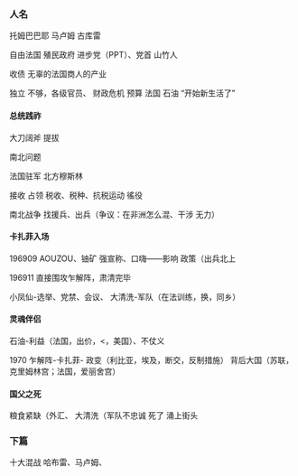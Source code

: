 ### 人名
托姆巴巴耶
马卢姆
古库雷

自由法国
殖民政府
进步党（PPT）、党首
山竹人

收债
无辜的法国商人的产业

独立
不够，各级官员、
财政危机
预算
法国
石油
“开始新生活了”

#### 总统践祚
大刀阔斧
提拔

南北问题

法国驻军
北方穆斯林

接收
占领
税收、税种、抗税运动
徭役

南北战争
找援兵、出兵（争议：在非洲怎么混、干涉 无力）


#### 卡扎菲入场
196909
AOUZOU、铀矿
强宣称、口嗨——影响 政策（出兵北上

196911
直接围攻乍解阵，肃清完毕

小凤仙-选举、党禁、会议、
大清洗-军队（在法训练，换，同乡）
#### 灵魂伴侣
石油-利益（法国，出价，<，美国）、不仗义

1970
乍解阵-卡扎菲-
政变（利比亚，埃及，断交，反制措施）
背后大国（苏联，克里姆林宫；法国，爱丽舍宫）
#### 国父之死
粮食紧缺（外汇、
大清洗（军队不忠诚
死了
涌上街头

### 下篇
十大混战
哈布雷、马卢姆、